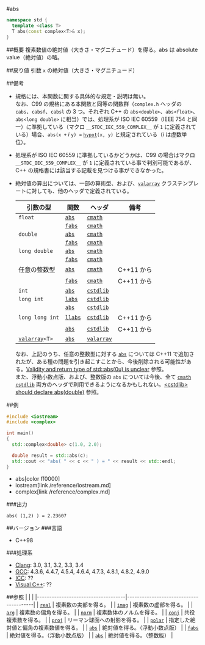 #abs
```cpp
namespace std {
  template <class T>
  T abs(const complex<T>& x);
}
```

##概要
複素数値の絶対値（大きさ・マグニチュード）を得る。abs は absolute value（絶対値）の略。


##戻り値
引数 `x` の絶対値（大きさ・マグニチュード）


##備考
- 規格には、本関数に関する具体的な規定・説明は無い。  
	なお、C99 の規格にある本関数と同等の関数群（`complex.h` ヘッダの `cabs`、`cabsf`、`cabsl` の 3 つ。それぞれ C++ の `abs<double>`、`abs<float>`、`abs<long double>` に相当）では、処理系が ISO IEC 60559（IEEE 754 と同一）に準拠している（マクロ `__STDC_IEC_559_COMPLEX__` が `1` に定義されている）場合、`abs(x +` *i* `y) =` [`hypot`](/reference/cmath/hypot.md)`(x, y)` と規定されている（*i* は虚数単位）。
- 処理系が ISO IEC 60559 に準拠しているかどうかは、C99 の場合はマクロ `__STDC_IEC_559_COMPLEX__` が `1` に定義されている事で判別可能であるが、C++ の規格書には該当する記載を見つける事ができなかった。
- 絶対値の算出については、一部の算術型、および、[`valarray`](/reference/valarray/valarray.md) クラステンプレートに対しても、他のヘッダで定義されている。  

	| 引数の型                                           | 関数                                         | ヘッダ                               | 備考       |
	|----------------------------------------------------|----------------------------------------------|--------------------------------------|------------|
	| `float`                                            | [`abs`](/reference/cmath/abs.md)             | [`cmath`](/reference/cmath.md)       |            |
	|                                                    | [`fabs`](/reference/cmath/fabs.md)           | [`cmath`](/reference/cmath.md)       |            |
	| `double`                                           | [`abs`](/reference/cmath/abs.md)             | [`cmath`](/reference/cmath.md)       |            |
	|                                                    | [`fabs`](/reference/cmath/fabs.md)           | [`cmath`](/reference/cmath.md)       |            |
	| `long double`                                      | [`abs`](/reference/cmath/abs.md)             | [`cmath`](/reference/cmath.md)       |            |
	|                                                    | [`fabs`](/reference/cmath/fabs.md)           | [`cmath`](/reference/cmath.md)       |            |
	| 任意の整数型                                       | [`abs`](/reference/cmath/abs.md)             | [`cmath`](/reference/cmath.md)       | C++11 から |
	|                                                    | [`fabs`](/reference/cmath/fabs.md)           | [`cmath`](/reference/cmath.md)       | C++11 から |
	| `int`                                              | [`abs`](/reference/cstdlib/abs.md)           | [`cstdlib`](/reference/cstdlib.md)   |            |
	| `long int`                                         | [`labs`](/reference/cstdlib/labs.md)         | [`cstdlib`](/reference/cstdlib.md)   |            |
	|                                                    | [`abs`](/reference/cstdlib/abs.md)           | [`cstdlib`](/reference/cstdlib.md)   |            |
	| `long long int`                                    | [`llabs`](/reference/cstdlib/llabs.md)       | [`cstdlib`](/reference/cstdlib.md)   | C++11 から |
	|                                                    | [`abs`](/reference/cstdlib/abs.md)           | [`cstdlib`](/reference/cstdlib.md)   | C++11 から |
	| [`valarray`](/reference/valarray/valarray.md)`<T>` | [`abs`](/reference/valarray/valarray/abs.md) | [`valarray`](/reference/valarray.md) |            |

	なお、上記のうち、任意の整数型に対する [`abs`](/reference/cmath/abs.md) については C++11 で追加されたが、ある種の問題を引き起こすことから、今後削除される可能性がある。[Validity and return type of std::abs(0u) is unclear](http://wg21.cmeerw.net/lwg/issue2192) 参照。  
	また、浮動小数点版、および、整数版の `abs` については今後、全て [`cmath`](/reference/cmath.md) [`cstdlib`](/reference/cstdlib.md) 両方のヘッダで利用できるようになるかもしれない。[\<cstdlib\> should declare abs(double)](http://wg21.cmeerw.net/lwg/issue2294) 参照。


##例
```cpp
#include <iostream>
#include <complex>

int main()
{
  std::complex<double> c(1.0, 2.0);

  double result = std::abs(c);
  std::cout << "abs( " << c << " ) = " << result << std::endl;
}
```
* abs[color ff0000]
* iostream[link /reference/iostream.md]
* complex[link /reference/complex.md]

###出力
```
abs( (1,2) ) = 2.23607
```


##バージョン
###言語
- C++98

###処理系
- [Clang](/implementation.md#clang): 3.0, 3.1, 3.2, 3.3, 3.4
- [GCC](/implementation.md#gcc): 4.3.6, 4.4.7, 4.5.4, 4.6.4, 4.7.3, 4.8.1, 4.8.2, 4.9.0
- [ICC](/implementation.md#icc): ??
- [Visual C++](/implementation.md#visual_cpp): ??


##参照
|                                    |                                        |
|------------------------------------|----------------------------------------|
| [`real`](real.md)                  | 複素数の実部を得る。                   |
| [`imag`](imag.md)                  | 複素数の虚部を得る。                   |
| [`arg`](arg.md)                    | 複素数の偏角を得る。                   |
| [`norm`](norm.md)                  | 複素数体のノルムを得る。               |
| [`conj`](conj.md)                  | 共役複素数を得る。                     |
| [`proj`](proj.md)                  | リーマン球面への射影を得る。           |
| [`polar`](polar.md)                | 指定した絶対値と偏角の複素数値を得る。 |
| [`abs`](/reference/cmath/abs.md)   | 絶対値を得る。（浮動小数点版）         |
| [`fabs`](/reference/cmath/fabs.md) | 絶対値を得る。（浮動小数点版）         |
| [`abs`](/reference/cstdlib/abs.md) | 絶対値を得る。（整数版）               |
